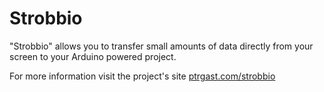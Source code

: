 # Strobbio
"Strobbio" allows you to transfer small amounts of data directly from your screen to your Arduino powered project.

For more information visit the project's site
[ptrgast.com/strobbio](http://ptrgast.com/strobbio/)
